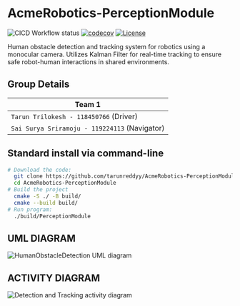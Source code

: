 # AcmeRobotics-PerceptionModule

![CICD Workflow status](https://github.com/tarunreddyy/AcmeRobotics-PerceptionModule/actions/workflows/run-unit-test-and-upload-codecov.yml/badge.svg) [![codecov](https://codecov.io/gh/tarunreddyy/AcmeRobotics-PerceptionModule/graph/badge.svg?token=YOURTOKEN)](https://codecov.io/gh/tarunreddyy/AcmeRobotics-PerceptionModule) [![License](https://img.shields.io/badge/license-MIT-blue.svg)](LICENSE)

Human obstacle detection and tracking system for robotics using a monocular camera. Utilizes Kalman Filter for real-time tracking to ensure safe robot-human interactions in shared environments.

## Group Details 

| Team 1 |
|---|
| `Tarun Trilokesh - 118450766` (Driver)|
| `Sai Surya Sriramoju - 119224113` (Navigator)|

## Standard install via command-line
```bash
# Download the code:
  git clone https://github.com/tarunreddyy/AcmeRobotics-PerceptionModule.git
  cd AcmeRobotics-PerceptionModule
# Build the project
  cmake -S ./ -B build/
  cmake --build build/
# Run program:
  ./build/PerceptionModule
```

## UML DIAGRAM

![HumanObstacleDetection UML diagram](https://github.com/tarunreddyy/AcmeRobotics-PerceptionModule/images/Midterm_UML.png)
## ACTIVITY DIAGRAM

![Detection and Tracking activity diagram](https://github.com/tarunreddyy/AcmeRobotics-PerceptionModule/images/Midterm_activity_diagram.png)
